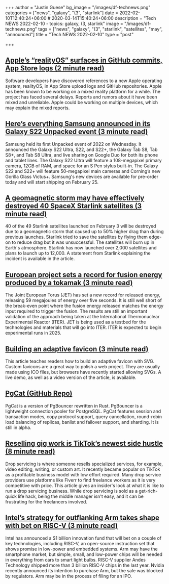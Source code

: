 +++
author = "Justin Guese"
bg_image = "/images/df-technews.png"
categories = ["news", "galaxy", "(3", "starlink"]
date = 2022-02-10T12:40:24+06:00 # 2020-03-14T15:40:24+06:00
description = "Tech NEWS 2022-02-10 - topics: galaxy, (3, starlink"
image = "/images/df-technews.png"
tags = ["news", "galaxy", "(3", "starlink", "satellites", "may", "announced"]
title = "Tech NEWS 2022-02-10"
type = "post"

+++

## [Apple’s “realityOS” surfaces in GitHub commits, App Store logs (2 minute read)](https://arstechnica.com/gadgets/2022/02/devs-discover-realityos-hints-in-apple-logs-and-code/)

Software developers have discovered references to a new Apple operating system, realityOS, in App Store upload logs and GitHub repositories. Apple has been known to be working on a mixed reality platform for a while. The project has faced several delays. Reports and rumors about it have been mixed and unreliable. Apple could be working on multiple devices, which may explain the mixed reports.

## [Here’s everything Samsung announced in its Galaxy S22 Unpacked event (3 minute read)](https://www.engadget.com/samsung-galaxy-s22-unpacked-news-181636961.html)

Samsung held its first Unpacked event of 2022 on Wednesday. It announced the Galaxy S22 Ultra, S22, and S22+, the Galaxy Tab S8, Tab S8+, and Tab S8 Ultra, and live sharing on Google Duo for both its phone and tablet lines. The Galaxy S22 Ultra will feature a 108-megapixel primary camera, 12GB of RAM, and space for an S Pen stylus built-in. The Galaxy S22 and S22+ will feature 50-megapixel main cameras and Corning’s new Gorilla Glass Victus+. Samsung's new devices are available for pre-order today and will start shipping on February 25.

## [A geomagnetic storm may have effectively destroyed 40 SpaceX Starlink satellites (3 minute read)](https://www.theverge.com/2022/2/8/22924561/spacex-starlink-satellites-geomagnetic-storm)

40 of the 49 Starlink satellites launched on February 3 will be destroyed due to a geomagnetic storm that caused up to 50% higher drag than during previous launches. Starlink tried to save the satellites by flying them edge-on to reduce drag but it was unsuccessful. The satellites will burn up in Earth's atmosphere. Starlink has now launched over 2,000 satellites and plans to launch up to 12,000. A statement from Starlink explaining the incident is available in the article.

## [European project sets a record for fusion energy produced by a tokamak (3 minute read)](https://arstechnica.com/science/2022/02/european-project-sets-a-record-for-fusion-energy-produced-by-a-tokamak/)

The Joint European Torus (JET) has set a new record for released energy, releasing 59 megajoules of energy over five seconds. It is still well short of the break-even point where the fusion energy released matches the energy input required to trigger the fusion. The results are still an important validation of the approach being taken at the International Thermonuclear Experimental Reactor (ITER). JET is being used as a testbed for the technologies and materials that will go into ITER. ITER is expected to begin experimental runs in 2025.

## [Building an adaptive favicon (3 minute read)](https://web.dev/building-an-adaptive-favicon/)

This article teaches readers how to build an adaptive favicon with SVG. Custom favicons are a great way to polish a web project. They are usually made using ICO files, but browsers have recently started allowing SVGs. A live demo, as well as a video version of the article, is available.

## [PgCat (GitHub Repo)](https://github.com/levkk/pgcat)

PgCat is a version of PgBouncer rewritten in Rust. PgBouncer is a lightweight connection pooler for PostgreSQL. PgCat features session and transaction modes, copy protocol support, query cancellation, round-robin load balancing of replicas, banlist and failover support, and sharding. It is still in alpha.

## [Reselling gig work is TikTok’s newest side hustle (8 minute read)](https://www.theverge.com/22905356/gig-work-drop-shipping-fiverr-tiktok)

Drop servicing is where someone resells specialized services, for example, video editing, writing, or custom art. It recently became popular on TikTok as a profitable business model with low effort required. Many drop service providers use platforms like Fiverr to find freelance workers as it is very competitive with price. This article gives an insider's look at what it is like to run a drop servicing business. While drop servicing is sold as a get-rich-quick life hack, being the middle manager isn't easy, and it can be frustrating for the freelancers involved.

## [Intel’s strategy for outflanking Arm takes shape with bet on RISC-V (3 minute read)](https://arstechnica.com/tech-policy/2022/02/intels-strategy-for-outflanking-arm-takes-shape-with-bet-on-risc-v/?comments=1)

Intel has announced a $1 billion innovation fund that will bet on a couple of key technologies, including RISC-V, an open-source instruction set that shows promise in low-power and embedded systems. Arm may have the smartphone market, but simple, small, and low-power chips will be needed in everything from cars to smart light bulbs. RISC-V supplier Andes Technology shipped more than 3 billion RISC-V chips in the last year. Nvidia recently announced its intention to purchase Arm, but the sale was blocked by regulators. Arm may be in the process of filing for an IPO.

